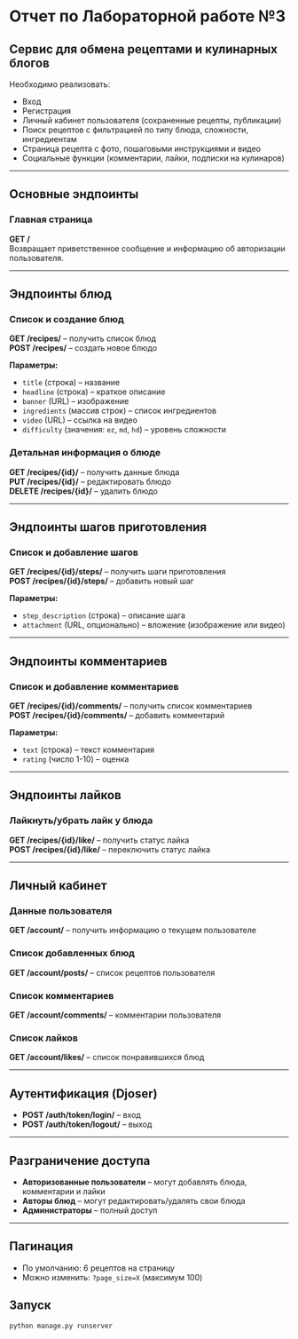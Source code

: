 # Отчет по Лабораторной работе №3

## Сервис для обмена рецептами и кулинарных блогов

Необходимо реализовать:

- Вход
- Регистрация
- Личный кабинет пользователя (сохраненные рецепты, публикации)
- Поиск рецептов с фильтрацией по типу блюда, сложности, ингредиентам
- Страница рецепта с фото, пошаговыми инструкциями и видео
- Социальные функции (комментарии, лайки, подписки на кулинаров)

---

## Основные эндпоинты

### Главная страница

**GET /**  
Возвращает приветственное сообщение и информацию об авторизации пользователя.

---

## Эндпоинты блюд

### Список и создание блюд

**GET /recipes/** – получить список блюд  
**POST /recipes/** – создать новое блюдо

**Параметры:**

- `title` (строка) – название
- `headline` (строка) – краткое описание
- `banner` (URL) – изображение
- `ingredients` (массив строк) – список ингредиентов
- `video` (URL) – ссылка на видео
- `difficulty` (значения: `ez`, `md`, `hd`) – уровень сложности

### Детальная информация о блюде

**GET /recipes/{id}/** – получить данные блюда  
**PUT /recipes/{id}/** – редактировать блюдо  
**DELETE /recipes/{id}/** – удалить блюдо

---

## Эндпоинты шагов приготовления

### Список и добавление шагов

**GET /recipes/{id}/steps/** – получить шаги приготовления  
**POST /recipes/{id}/steps/** – добавить новый шаг

**Параметры:**

- `step_description` (строка) – описание шага
- `attachment` (URL, опционально) – вложение (изображение или видео)

---

## Эндпоинты комментариев

### Список и добавление комментариев

**GET /recipes/{id}/comments/** – получить список комментариев  
**POST /recipes/{id}/comments/** – добавить комментарий

**Параметры:**

- `text` (строка) – текст комментария
- `rating` (число 1-10) – оценка

---

## Эндпоинты лайков

### Лайкнуть/убрать лайк у блюда

**GET /recipes/{id}/like/** – получить статус лайка  
**POST /recipes/{id}/like/** – переключить статус лайка

---

## Личный кабинет

### Данные пользователя

**GET /account/** – получить информацию о текущем пользователе

### Список добавленных блюд

**GET /account/posts/** – список рецептов пользователя

### Список комментариев

**GET /account/comments/** – комментарии пользователя

### Список лайков

**GET /account/likes/** – список понравившихся блюд

---

## Аутентификация (Djoser)

- **POST /auth/token/login/** – вход
- **POST /auth/token/logout/** – выход

---

## Разграничение доступа

- **Авторизованные пользователи** – могут добавлять блюда, комментарии и лайки
- **Авторы блюд** – могут редактировать/удалять свои блюда
- **Администраторы** – полный доступ

---

## Пагинация

- По умолчанию: 6 рецептов на страницу
- Можно изменить: `?page_size=X` (максимум 100)

## Запуск

```
python manage.py runserver
```
